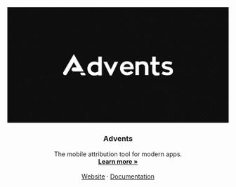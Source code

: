 <a href="https://advents.io/?utm_medium=social&utm_source=github&utm_campaign=advents-profile-readme">
  <img alt="Advents is the mobile attribution tool for modern apps." src="https://github.com/advents-io/docs/blob/main/misc/og.png">
</a>

<h3 align="center">Advents</h3>

<p align="center">
  The mobile attribution tool for modern apps.
  <br />
  <a href="https://advents.io/?utm_medium=social&utm_source=github&utm_campaign=advents-profile-readme"><strong>Learn more »</strong></a>
  <br />
  <br />
  <a href="https://advents.io/?utm_medium=social&utm_source=github&utm_campaign=advents-profile-readme">Website</a>
  ·
  <a href="https://docs.advents.io">Documentation</a>
</p>
